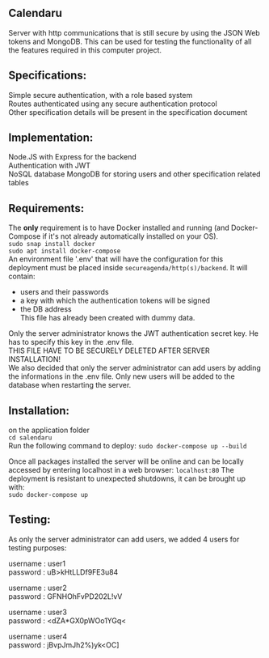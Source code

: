 ## Calendaru
Server with http communications that is still secure by using the JSON Web tokens
and MongoDB. This can be used for testing the functionality of all the features required in this computer project.


## Specifications:
Simple secure authentication, with a role based system  
Routes authenticated using any secure authentication protocol  
Other specification details will be present in the specification document  

## Implementation:
Node.JS with Express for the backend  
Authentication with JWT  
NoSQL database MongoDB for storing users and other specification related tables  

## Requirements:
The **only** requirement is to have Docker installed and running (and Docker-Compose if it's not already automatically installed on your OS). \
`sudo snap install docker` \
`sudo apt install docker-compose` \
An environment file '.env' that will have the configuration for this deployment must be placed inside `secureagenda/http(s)/backend`. It will contain:
- users and their passwords
- a key with which the authentication tokens will be signed
- the DB address \
This file has already been created with dummy data.

Only the server administrator knows the JWT authentication secret key. He has to specify this key
in the .env file.\
THIS FILE HAVE TO BE SECURELY DELETED AFTER SERVER INSTALLATION!\
We also decided that only the server administrator can add users by adding 
the informations in the .env file. Only new users will be added to the database when restarting the server.

## Installation:
on the application folder\
`cd salendaru`\
Run the following command to deploy:
`sudo docker-compose up --build` 

Once all packages installed the server will be online and can be locally accessed
by entering localhost in a web browser:
`localhost:80`
The deployment is resistant to unexpected shutdowns, it can be brought up with: \
`sudo docker-compose up`

## Testing:
As only the server administrator can add users, we added 4 users for testing purposes:

username : user1    
password : uB>kHtLLDf9FE3u84

username : user2    
password : GFNHOhFvPD202L!vV

username : user3    
password : <dZA*GX0pWOo1YGq<

username : user4    
password : jBvpJmJh2%)yk<OC]


